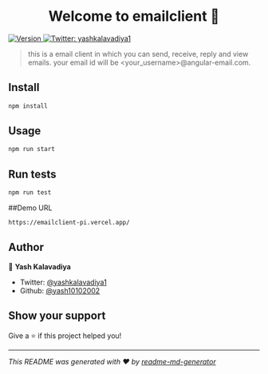 <h1 align="center">Welcome to emailclient 👋</h1>
<p>
  <a href="https://www.npmjs.com/package/emailclient" target="_blank">
    <img alt="Version" src="https://img.shields.io/npm/v/emailclient.svg">
  </a>
  <a href="https://twitter.com/yashkalavadiya1" target="_blank">
    <img alt="Twitter: yashkalavadiya1" src="https://img.shields.io/twitter/follow/yashkalavadiya1.svg?style=social" />
  </a>
</p>

> this is a email client in which you can send, receive, reply and view emails. your email id will be <your_username>@angular-email.com.

## Install

```sh
npm install
```

## Usage

```sh
npm run start
```

## Run tests

```sh
npm run test
```

##Demo URL
```sh
https://emailclient-pi.vercel.app/
```

## Author

👤 **Yash Kalavadiya**

* Twitter: [@yashkalavadiya1](https://twitter.com/yashkalavadiya1)
* Github: [@yash10102002](https://github.com/yash10102002)

## Show your support

Give a ⭐️ if this project helped you!

***
_This README was generated with ❤️ by [readme-md-generator](https://github.com/kefranabg/readme-md-generator)_
